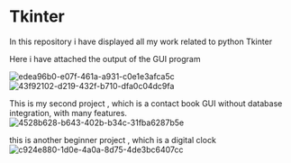 # Tkinter
In this repository i have displayed all my work related to python Tkinter 

Here i have attached the output of the GUI program 

![edea96b0-e07f-461a-a931-c0e1e3afca5c](https://user-images.githubusercontent.com/74530081/164155959-8d112d81-c148-4369-a349-b4d20f9f0694.jpg)
![43f92102-d219-432f-b710-dfa0c04dc9fa](https://user-images.githubusercontent.com/74530081/164155972-de4bd21d-e899-4aa9-9d8c-44423647bafe.jpg)


This is my second project , which is a contact book GUI without database integration, with many features.
![4528b628-b643-402b-b34c-31fba6287b5e](https://user-images.githubusercontent.com/74530081/166149667-598595ab-5f75-48f1-81e3-dbf4125e0cc6.jpg)


this is another beginner project , which is a digital clock
![c924e880-1d0e-4a0a-8d75-4de3bc6407cc](https://user-images.githubusercontent.com/74530081/166294677-88f5b100-7263-4243-882d-d77dba477836.jpg)
